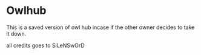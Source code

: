 # Owlhub
This is a saved version of owl hub incase if the other owner decides to take it down.

all credits goes to SiLeNSwOrD
